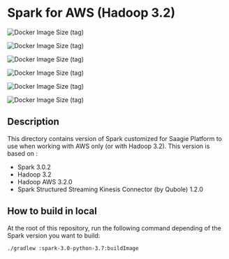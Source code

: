 # Spark for AWS (Hadoop 3.2)

![Docker Image Size (tag)](https://img.shields.io/docker/image-size/saagie/spark/3.0-aws-0.10.0?label=v3.0-aws%20base%20image%20size&style=for-the-badge)

![Docker Image Size (tag)](https://img.shields.io/docker/image-size/saagie/spark/3.0-aws-jre-8-0.10.0?label=v3.0-aws-jre8%20image%20size&style=for-the-badge)

![Docker Image Size (tag)](https://img.shields.io/docker/image-size/saagie/spark/3.0-aws-jre-11-0.10.0?label=v3.0-aws-jre11%20image%20size&style=for-the-badge)

![Docker Image Size (tag)](https://img.shields.io/docker/image-size/saagie/spark/3.0-aws-py-3.5-0.10.0?label=v3.0-aws-py3.5%20image%20size&style=for-the-badge)

![Docker Image Size (tag)](https://img.shields.io/docker/image-size/saagie/spark/3.0-aws-py-3.6-0.10.0?label=v3.0-aws-py3.6%20image%20size&style=for-the-badge)

![Docker Image Size (tag)](https://img.shields.io/docker/image-size/saagie/spark/3.0-aws-py-3.7-0.10.0?label=v3.0-aws-py3.7%20image%20size&style=for-the-badge)

## Description
This directory contains version of Spark customized for Saagie Platform to use when working with AWS only (or with Hadoop 3.2). 
This version is based on :
- Spark 3.0.2
- Hadoop 3.2
- Hadoop AWS 3.2.0
- Spark Structured Streaming Kinesis Connector (by Qubole) 1.2.0

## How to build in local

At the root of this repository, run the following command depending of the Spark version you want to build:
```
./gradlew :spark-3.0-python-3.7:buildImage
```


